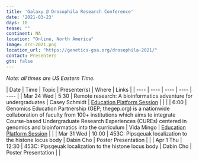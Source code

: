```yaml
---
title: 'Galaxy @ Drosophila Research Conference'
date: '2021-03-23'
days: 10
tease: ""
continent: NA
location: "Online, North America"
image: drc-2021.png
location_url: "https://genetics-gsa.org/drosophila-2021/"
contact: Presenters
gtn: false
---
```


*Note: all times are US Eastern Time.*

| Date | Time | Topic | Presenter(s) | Where | Links |
| ---- | ---- | ---- | ---- | ---- |
| Mar 24 Wed | 5:30 | Remote research: A bioinformatics adventure for undergraduates | Casey Schmidt | [Education Platform Session](https://app.genetics-gsa.org/drosophila/abstracts21_report/SessionListing?sessionType=Plenary,Platform,Workshop#sess10) | |
| | 6:00 |  Genomics Education Partnership (GEP; thegep.org) is a nationwide collaboration of faculty from 100+ institutions which aims to integrate Course-based Undergraduate Research Experiences (CUREs) centered in genomics and bioinformatics into the curriculum | Vida Mingo | [Education Platform Session](https://app.genetics-gsa.org/drosophila/abstracts21_report/SessionListing?sessionType=Plenary,Platform,Workshop#sess10) |  |
| Mar 31 Wed | 10:00 | 453C: Pipsqeuak localization to the histone locus body | Dabin Cho | Poster Presentation | |
| Apr 1 Thu | 12:30 | 453C: Pipsqeuak localization to the histone locus body | Dabin Cho | Poster Presentation | | 
